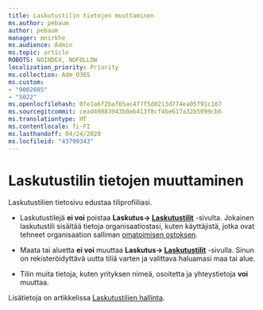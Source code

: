 ```yaml
---
title: Laskutustilin tietojen muuttaminen
ms.author: pebaum
author: pebaum
manager: mnirkhe
ms.audience: Admin
ms.topic: article
ROBOTS: NOINDEX, NOFOLLOW
localization_priority: Priority
ms.collection: Adm_O365
ms.custom:
- "9002605"
- "5022"
ms.openlocfilehash: 0fe1a6f2baf65ac477f5d0213d774ea05f91c107
ms.sourcegitcommit: cead49883943b0eb413f8cf4be617a32b5099cb6
ms.translationtype: HT
ms.contentlocale: fi-FI
ms.lasthandoff: 04/24/2020
ms.locfileid: "43799343"
---
```

# <a name="change-billing-account-information"></a>Laskutustilin tietojen muuttaminen

Laskutustilien tietosivu edustaa tiliprofiiliasi.

- Laskutustilejä **ei voi** poistaa **Laskutus-> [Laskutustilit](https://go.microsoft.com/fwlink/p/?linkid=2084771)** -sivulta. Jokainen laskutustili sisältää tietoja organisaatiostasi, kuten käyttäjistä, jotka ovat tehneet organisaation salliman [omatoimisen ostoksen](https://docs.microsoft.com/microsoft-365/commerce/subscriptions/manage-self-service-purchases-admins). 

- Maata tai aluetta **ei voi** muuttaa **Laskutus-> [Laskutustilit](https://go.microsoft.com/fwlink/p/?linkid=2084771)** -sivulla. Sinun on rekisteröidyttävä uutta tiliä varten ja valittava haluamasi maa tai alue. 

- Tilin muita tietoja, kuten yrityksen nimeä, osoitetta ja yhteystietoja **voi** muuttaa. 

Lisätietoja on artikkelissa [Laskutustilien hallinta](https://docs.microsoft.com/microsoft-365/commerce/manage-billing-accounts). 

